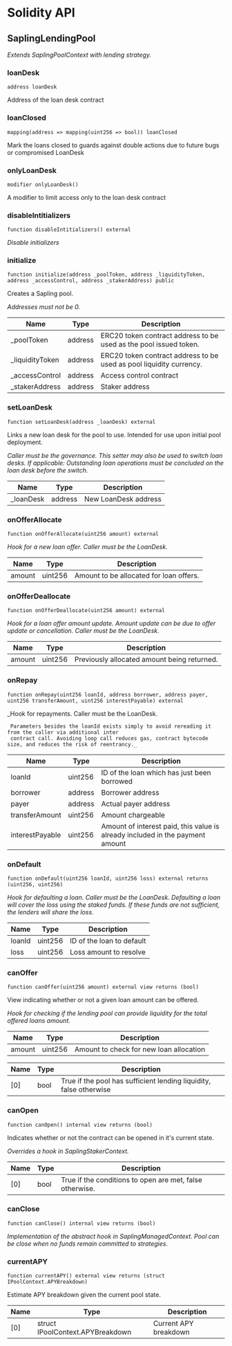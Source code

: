# Solidity API

## SaplingLendingPool

_Extends SaplingPoolContext with lending strategy._

### loanDesk

```solidity
address loanDesk
```

Address of the loan desk contract

### loanClosed

```solidity
mapping(address => mapping(uint256 => bool)) loanClosed
```

Mark the loans closed to guards against double actions due to future bugs or compromised LoanDesk

### onlyLoanDesk

```solidity
modifier onlyLoanDesk()
```

A modifier to limit access only to the loan desk contract

### disableIntitializers

```solidity
function disableIntitializers() external
```

_Disable initializers_

### initialize

```solidity
function initialize(address _poolToken, address _liquidityToken, address _accessControl, address _stakerAddress) public
```

Creates a Sapling pool.

_Addresses must not be 0._

| Name | Type | Description |
| ---- | ---- | ----------- |
| _poolToken | address | ERC20 token contract address to be used as the pool issued token. |
| _liquidityToken | address | ERC20 token contract address to be used as pool liquidity currency. |
| _accessControl | address | Access control contract |
| _stakerAddress | address | Staker address |

### setLoanDesk

```solidity
function setLoanDesk(address _loanDesk) external
```

Links a new loan desk for the pool to use. Intended for use upon initial pool deployment.

_Caller must be the governance.
     This setter may also be used to switch loan desks.
     If applicable: Outstanding loan operations must be concluded on the loan desk before the switch._

| Name | Type | Description |
| ---- | ---- | ----------- |
| _loanDesk | address | New LoanDesk address |

### onOfferAllocate

```solidity
function onOfferAllocate(uint256 amount) external
```

_Hook for a new loan offer. Caller must be the LoanDesk._

| Name | Type | Description |
| ---- | ---- | ----------- |
| amount | uint256 | Amount to be allocated for loan offers. |

### onOfferDeallocate

```solidity
function onOfferDeallocate(uint256 amount) external
```

_Hook for a loan offer amount update. Amount update can be due to offer update or
     cancellation. Caller must be the LoanDesk._

| Name | Type | Description |
| ---- | ---- | ----------- |
| amount | uint256 | Previously allocated amount being returned. |

### onRepay

```solidity
function onRepay(uint256 loanId, address borrower, address payer, uint256 transferAmount, uint256 interestPayable) external
```

_Hook for repayments. Caller must be the LoanDesk. 
     
     Parameters besides the loanId exists simply to avoid rereading it from the caller via additional inter
     contract call. Avoiding loop call reduces gas, contract bytecode size, and reduces the risk of reentrancy._

| Name | Type | Description |
| ---- | ---- | ----------- |
| loanId | uint256 | ID of the loan which has just been borrowed |
| borrower | address | Borrower address |
| payer | address | Actual payer address |
| transferAmount | uint256 | Amount chargeable |
| interestPayable | uint256 | Amount of interest paid, this value is already included in the payment amount |

### onDefault

```solidity
function onDefault(uint256 loanId, uint256 loss) external returns (uint256, uint256)
```

_Hook for defaulting a loan. Caller must be the LoanDesk. Defaulting a loan will cover the loss using 
     the staked funds. If these funds are not sufficient, the lenders will share the loss._

| Name | Type | Description |
| ---- | ---- | ----------- |
| loanId | uint256 | ID of the loan to default |
| loss | uint256 | Loss amount to resolve |

### canOffer

```solidity
function canOffer(uint256 amount) external view returns (bool)
```

View indicating whether or not a given loan amount can be offered.

_Hook for checking if the lending pool can provide liquidity for the total offered loans amount._

| Name | Type | Description |
| ---- | ---- | ----------- |
| amount | uint256 | Amount to check for new loan allocation |

| Name | Type | Description |
| ---- | ---- | ----------- |
| [0] | bool | True if the pool has sufficient lending liquidity, false otherwise |

### canOpen

```solidity
function canOpen() internal view returns (bool)
```

Indicates whether or not the contract can be opened in it's current state.

_Overrides a hook in SaplingStakerContext._

| Name | Type | Description |
| ---- | ---- | ----------- |
| [0] | bool | True if the conditions to open are met, false otherwise. |

### canClose

```solidity
function canClose() internal view returns (bool)
```

_Implementation of the abstract hook in SaplingManagedContext.
     Pool can be close when no funds remain committed to strategies._

### currentAPY

```solidity
function currentAPY() external view returns (struct IPoolContext.APYBreakdown)
```

Estimate APY breakdown given the current pool state.

| Name | Type | Description |
| ---- | ---- | ----------- |
| [0] | struct IPoolContext.APYBreakdown | Current APY breakdown |

